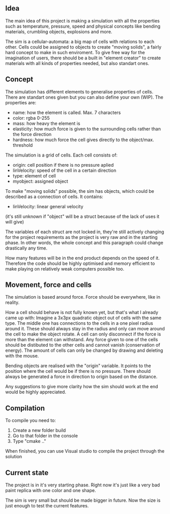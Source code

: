 ## Idea

The main idea of this project is making a simulation with all the properties such as temperature, pressure, speed
and physical concepts like bending materials, crumbling objects, explosions and more.

The sim is a cellular-automata: a big map of cells with relations to each other.
Cells could be assigned to objects to create "moving solids", a fairly hard concept to make in such enviroment.
To give free way for the imagination of users,
there should be a built in "element creator" to create materials with all kinds of properties needed, but also standart ones.


## Concept

The simulation has different elements to generalise properties of cells.
There are standart ones given but you can also define your own (WIP). The properties are:
- name: how the element is called. Max. 7 characters
- color: rgba 0-255
- mass: how heavy the element is
- elasticity: how much force is given to the surrounding cells rather than the force direction
- hardness: how much force the cell gives directly to the object/max. threshold

The simulation is a grid of cells. Each cell consists of:
- origin: cell position if there is no pressure aplied
- linVelocity: speed of the cell in a certain direction
- type: element of cell
- myobject: assigned object

To make "moving solids" possible, the sim has objects, which could be described as a connection of cells. It contains:
- linVelocity: linear general velocity

(it's still unknown if "object" will be a struct because of the lack of uses it will give)

The variables of each struct are not locked in,
they're still actively changing for the project requirements as the project is very raw and in the starting phase.
In other words, the whole concept and this paragraph could change drastically any time.

How many features will be in the end product depends on the speed of it.
Therefore the code should be highly optimised and memory efficient to make playing on relatively weak computers possible too.


## Movement, force and cells

The simulation is based around force. Force should be everywhere, like in reality.

How a cell should behave is not fully known yet, but that's what I already came up with:
Imagine a 3x3px quadratic object out of cells with the same type.
The middle one has connections to the cells in a one pixel radius around it.
These should always stay in the radius and only can move around the cell to make the object rotate.
A cell can only disconnect if the force is more than the element can withstand.
Any force given to one of the cells should be distibuted to the other cells and cannot vanish (conservation of energy).
The amount of cells can only be changed by drawing and deleting with the mouse.

Bending objects are realised with the "origin" variable. It points to the position where the cell would be if there is no pressure.
There should always be generated a force in direction to origin based on the distance.

Any suggestions to give more clarity how the sim should work at the end would be highly appreciated.


## Compilation

To compile you need to:
1. Create a new folder build
2. Go to that folder in the console
3. Type "cmake .."

When finished, you can use Visual studio to compile the project through the solution


## Current state

The project is in it's very starting phase. Right now it's just like a very bad paint replica with one color and one shape.

The sim is very small but should be made bigger in future. Now the size is just enough to test the current features.
